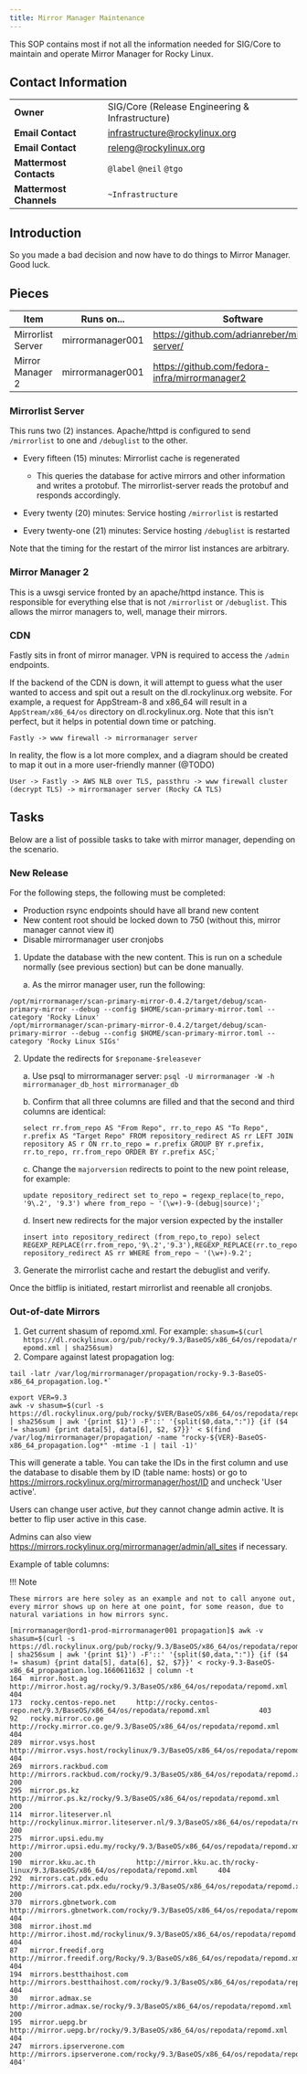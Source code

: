 ```yaml
---
title: Mirror Manager Maintenance
---
```


This SOP contains most if not all the information needed for SIG/Core to
maintain and operate Mirror Manager for Rocky Linux.

## Contact Information

| | |
| - | - |
| **Owner** | SIG/Core (Release Engineering & Infrastructure) |
| **Email Contact** | infrastructure@rockylinux.org |
| **Email Contact** | releng@rockylinux.org |
| **Mattermost Contacts** | `@label` `@neil` `@tgo` |
| **Mattermost Channels** | `~Infrastructure` |

## Introduction

So you made a bad decision and now have to do things to Mirror Manager. Good
luck.

## Pieces

| **Item**          | Runs on...       | Software                                          |
|-------------------|------------------|---------------------------------------------------|
| Mirrorlist Server | mirrormanager001 | https://github.com/adrianreber/mirrorlist-server/ |
| Mirror Manager 2  | mirrormanager001 | https://github.com/fedora-infra/mirrormanager2    |

### Mirrorlist Server

This runs two (2) instances. Apache/httpd is configured to send `/mirrorlist`
to one and `/debuglist` to the other.

* Every fifteen (15) minutes: Mirrorlist cache is regenerated

    * This queries the database for active mirrors and other information and writes a protobuf. The mirrorlist-server reads the protobuf and responds accordingly.

* Every twenty (20) minutes: Service hosting `/mirrorlist` is restarted
* Every twenty-one (21) minutes: Service hosting `/debuglist` is restarted

Note that the timing for the restart of the mirror list instances are arbitrary.

### Mirror Manager 2

This is a uwsgi service fronted by an apache/httpd instance. This is responsible
for everything else that is not `/mirrorlist` or `/debuglist`. This allows the
mirror managers to, well, manage their mirrors.

### CDN

Fastly sits in front of mirror manager. VPN is required to access the `/admin` endpoints.

If the backend of the CDN is down, it will attempt to guess what the user wanted to access and spit out a result on the dl.rockylinux.org website. For example, a request for AppStream-8 and x86_64 will result in a `AppStream/x86_64/os` directory on dl.rockylinux.org. Note that this isn't perfect, but it helps in potential down time or patching.

```
Fastly -> www firewall -> mirrormanager server
```

In reality, the flow is a lot more complex, and a diagram should be created to map it out in a more user-friendly manner (@TODO)

```
User -> Fastly -> AWS NLB over TLS, passthru -> www firewall cluster (decrypt TLS) -> mirrormanager server (Rocky CA TLS)
```

## Tasks

Below are a list of possible tasks to take with mirror manager, depending on the scenario.

### New Release

For the following steps, the following must be completed:

* Production rsync endpoints should have all brand new content
* New content root should be locked down to 750 (without this, mirror manager cannot view it)
* Disable mirrormanager user cronjobs

1. Update the database with the new content. This is run on a schedule normally (see previous section) but can be done manually.

    a. As the mirror manager user, run the following:

```
/opt/mirrormanager/scan-primary-mirror-0.4.2/target/debug/scan-primary-mirror --debug --config $HOME/scan-primary-mirror.toml --category 'Rocky Linux'
/opt/mirrormanager/scan-primary-mirror-0.4.2/target/debug/scan-primary-mirror --debug --config $HOME/scan-primary-mirror.toml --category 'Rocky Linux SIGs'
```

2. Update the redirects for `$reponame-$releasever`

    a. Use psql to mirrormanager server: `psql -U mirrormanager -W -h mirrormanager_db_host mirrormanager_db`

    b. Confirm that all three columns are filled and that the second and third columns are identical:
    ```
    select rr.from_repo AS "From Repo", rr.to_repo AS "To Repo", r.prefix AS "Target Repo" FROM repository_redirect AS rr LEFT JOIN repository AS r ON rr.to_repo = r.prefix GROUP BY r.prefix, rr.to_repo, rr.from_repo ORDER BY r.prefix ASC;`
    ```

    c. Change the `majorversion` redirects to point to the new point release, for example:
    ```
    update repository_redirect set to_repo = regexp_replace(to_repo, '9\.2', '9.3') where from_repo ~ '(\w+)-9-(debug|source)';`
    ```

    d. Insert new redirects for the major version expected by the installer

    ```
    insert into repository_redirect (from_repo,to_repo) select REGEXP_REPLACE(rr.from_repo,'9\.2','9.3'),REGEXP_REPLACE(rr.to_repo,'9\.2','9.3')FROM repository_redirect AS rr WHERE from_repo ~ '(\w+)-9.2';
    ```

3. Generate the mirrorlist cache and restart the debuglist and verify.

Once the bitflip is initiated, restart mirrorlist and reenable all cronjobs.

### Out-of-date Mirrors

1. Get current shasum of repomd.xml. For example: `shasum=$(curl https://dl.rockylinux.org/pub/rocky/9.3/BaseOS/x86_64/os/repodata/repomd.xml | sha256sum)`
2. Compare against latest propagation log:

```
tail -latr /var/log/mirrormanager/propagation/rocky-9.3-BaseOS-x86_64_propagation.log.*`

export VER=9.3
awk -v shasum=$(curl -s https://dl.rockylinux.org/pub/rocky/$VER/BaseOS/x86_64/os/repodata/repomd.xml | sha256sum | awk '{print $1}') -F'::' '{split($0,data,":")} {if ($4 != shasum) {print data[5], data[6], $2, $7}}' < $(find /var/log/mirrormanager/propagation/ -name "rocky-${VER}-BaseOS-x86_64_propagation.log*" -mtime -1 | tail -1)'
```

This will generate a table. You can take the IDs in the first column and use the database to disable them by ID (table name: hosts) or go to https://mirrors.rockylinux.org/mirrormanager/host/ID and uncheck 'User active'.

Users can change user active, *but* they cannot change admin active. It is better to flip user active in this case.

Admins can also view https://mirrors.rockylinux.org/mirrormanager/admin/all_sites if necessary.

Example of table columns:

!!! Note

    These mirrors are here soley as an example and not to call anyone out, every mirror shows up on here at one point, for some reason, due to natural variations in how mirrors sync.

```
[mirrormanager@ord1-prod-mirrormanager001 propagation]$ awk -v shasum=$(curl -s https://dl.rockylinux.org/pub/rocky/9.3/BaseOS/x86_64/os/repodata/repomd.xml | sha256sum | awk '{print $1}') -F'::' '{split($0,data,":")} {if ($4 != shasum) {print data[5], data[6], $2, $7}}' < rocky-9.3-BaseOS-x86_64_propagation.log.1660611632 | column -t
164  mirror.host.ag            http://mirror.host.ag/rocky/9.3/BaseOS/x86_64/os/repodata/repomd.xml             404
173  rocky.centos-repo.net     http://rocky.centos-repo.net/9.3/BaseOS/x86_64/os/repodata/repomd.xml            403
92   rocky.mirror.co.ge        http://rocky.mirror.co.ge/9.3/BaseOS/x86_64/os/repodata/repomd.xml               404
289  mirror.vsys.host          http://mirror.vsys.host/rockylinux/9.3/BaseOS/x86_64/os/repodata/repomd.xml      404
269  mirrors.rackbud.com       http://mirrors.rackbud.com/rocky/9.3/BaseOS/x86_64/os/repodata/repomd.xml        200
295  mirror.ps.kz              http://mirror.ps.kz/rocky/9.3/BaseOS/x86_64/os/repodata/repomd.xml               200
114  mirror.liteserver.nl      http://rockylinux.mirror.liteserver.nl/9.3/BaseOS/x86_64/os/repodata/repomd.xml  200
275  mirror.upsi.edu.my        http://mirror.upsi.edu.my/rocky/9.3/BaseOS/x86_64/os/repodata/repomd.xml         200
190  mirror.kku.ac.th          http://mirror.kku.ac.th/rocky-linux/9.3/BaseOS/x86_64/os/repodata/repomd.xml     404
292  mirrors.cat.pdx.edu       http://mirrors.cat.pdx.edu/rocky/9.3/BaseOS/x86_64/os/repodata/repomd.xml        200
370  mirrors.gbnetwork.com     http://mirrors.gbnetwork.com/rocky/9.3/BaseOS/x86_64/os/repodata/repomd.xml      404
308  mirror.ihost.md           http://mirror.ihost.md/rockylinux/9.3/BaseOS/x86_64/os/repodata/repomd.xml       404
87   mirror.freedif.org        http://mirror.freedif.org/Rocky/9.3/BaseOS/x86_64/os/repodata/repomd.xml         404
194  mirrors.bestthaihost.com  http://mirrors.bestthaihost.com/rocky/9.3/BaseOS/x86_64/os/repodata/repomd.xml   404
30   mirror.admax.se           http://mirror.admax.se/rocky/9.3/BaseOS/x86_64/os/repodata/repomd.xml            200
195  mirror.uepg.br            http://mirror.uepg.br/rocky/9.3/BaseOS/x86_64/os/repodata/repomd.xml             404
247  mirrors.ipserverone.com   http://mirrors.ipserverone.com/rocky/9.3/BaseOS/x86_64/os/repodata/repomd.xml    404'
```
